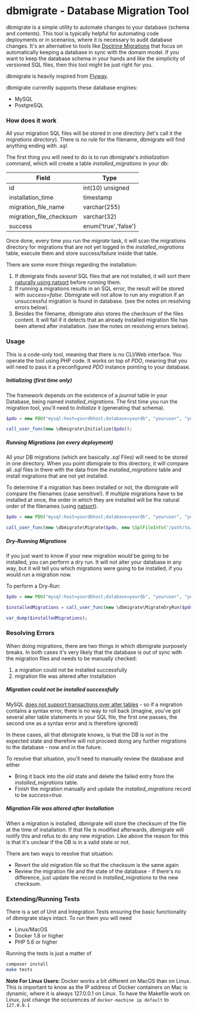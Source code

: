 # dbmigrate - Database Migration Tool

dbmigrate is a simple utility to automate changes to your database (schema and contents). This tool is typically
helpful for automating code deployments or in scenarios, where it is necessary to audit database changes. It's an alternative
to tools like [Doctrine Migrations](http://doctrine-orm.readthedocs.io/projects/doctrine-migrations/en/latest/reference/generating_migrations.html)
that focus on automatically keeping a database in sync with the domain model. If you want to keep the database schema
in your hands and like the simplicity of versioned SQL files, then this tool might be just right for you.

dbmigrate is heavily inspired from [Flyway](http://flywaydb.org/).

dbmigrate currently supports these database engines:

* MySQL
* PostgreSQL

### How does it work

All your migration SQL files will be stored in one directory (let's call it the *migrations directory*).
There is no rule for the filename, dbmigrate will find anything ending with *.sql*.

The first thing you will need to do is to run dbmigrate's *initialization* command, which will create a table
*installed_migrations* in your db:

| Field                   | Type                 |
|-------------------------|----------------------|
| id                      | int(10) unsigned     |
| installation_time       | timestamp            |
| migration_file_name     | varchar(255)         |
| migration_file_checksum | varchar(32)          |
| success                 | enum('true','false') |

Once done, every time you run the *migrate* task, it will scan the migrations directory for migrations that
are not yet logged in the *installed_migrations* table, execute them and store success/failure inside that table.

There are some more things regarding the installation:

1. If dbmigrate finds *several* SQL files that are not installed, it will sort them [naturally using natsort](http://php.net/manual/de/function.natsort.php) before running them.
1. If running a migrations results in an SQL error, the result will be stored with *success=false*. Dbmigrate will not allow
   to run any migration if an unsuccessful migration is found in database. (see the notes on resolving errors below).
1. Besides the filename, dbmigrate also stores the checksum of the files content. It will fail if it detects that an already installed migration file has been altered after installation. (see the notes on resolving errors below).


### Usage
This is a code-only tool, meaning that there is no CLI/Web interface. You operate the tool using PHP code. It works on
top of *PDO*, meaning that you will need to pass it a preconfigured *PDO* instance pointing to your database.


##### Initializing (first time only)

The framework depends on the existence of a *journal* table in your Database, being named *installed_migrations*. The first
time you run the migration tool, you'll need to *Initialize* it (generating that schema).

```php
$pdo = new PDO("mysql:host=yourdbhost;database=yourdb", "youruser", "yourpass");

call_user_func(new \dbmigrate\Initialize($pdo));
```

##### Running Migrations (on every deployment)

All your DB migrations (which are basically *.sql* Files) will need to be stored in one directory.
When you point dbmigrate to this directory, it will compare all *.sql* files in there with the data from
the *installed_migrations* table and install migrations that are not yet installed.

To determine if a migration has been installed or not, the dbmigrate will compare the filenames (case sensitive!).
If multiple migrations have to be installed at once, the order in which they are installed will be the natural order of the filenames (using [natsort](http://php.net/natsort)).

```php
$pdo = new PDO("mysql:host=yourdbhost;database=yourdb", "youruser", "yourpass");

call_user_func(new \dbmigrate\Migrate($pdo, new \SplFileInfo("/path/to/your/sql/folder")));
```

##### Dry-Running Migrations

If you just want to know if your new migration *would* be going to be installed, you can perform a
dry run. It will not alter your database in any way, but it will tell you which migrations were
going to be installed, if you would run a migration now.

To perform a Dry-Run:

```php
$pdo = new PDO("mysql:host=yourdbhost;database=yourdb", "youruser", "yourpass");

$installedMigrations = call_user_func(new \dbmigrate\MigrateDryRun($pdo, new \SplFileInfo("/path/to/your/sql/folder")));

var_dump($installedMigrations);
```


### Resolving Errors

When doing migrations, there are two things in which dbmigrate purposely breaks. In both
cases it's very likely that the database is out of sync with the migration files and needs
to be manually checked:

1. a migration could not be installed successfully
1. migration file was altered after installation

##### Migration could not be installed successfully

MySQL [does not support transactions over alter tables](http://dev.mysql.com/doc/refman/5.7/en/cannot-roll-back.html) -
so if a migration contains a syntax error, there is no way to roll back (imagine, you've got several alter table statements
in your SQL file, the first one passes, the second one as a syntax error and is therefore ignored)

In these cases, all that dbmigrate knows, is that the DB is *not* in the expected state
and therefore will not proceed doing any further migrations to the database - now and in the future.

To resolve that situation, you'll need to manually review the database and either

* Bring it back into the old state and delete the failed entry from the *installed_migrations* table.
* Finish the migration manually and update the *installed_migrations* record to be *success=true*.

##### Migration File was altered after Installation

When a migration is installed, dbmigrate will store the checksum of the file at the time
of installation. If that file is modified afterwards, dbmigrate will notify this and refus
to do any new migration. Like above the reason for this is that it's unclear if the DB is in a valid
state or not.

There are two ways to resolve that situation:

* Revert the old migration file so that the checksum is the same again
* Review the migration file and the state of the database - if there's no difference, just update the record in *installed_migrations* to the new checksum.

### Extending/Running Tests

There is a set of Unit and Integration Tests ensuring the basic functionality of dbmigrate stays intact. To run them you will need

* Linux/MacOS
* Docker 1.8 or higher
* PHP 5.6 or higher

Running the tests is just a matter of

```bash
composer install
make tests
```

**Note For Linux Users:** Docker works a bit different on MacOS than on Linux. This is important to know as the IP address of Docker
containers on Mac is dynamic, where it is always 127.0.0.1 on Linux. To have the Makefile work on Linux, just change the occurences
of `docker-machine ip default` to `127.0.0.1`
